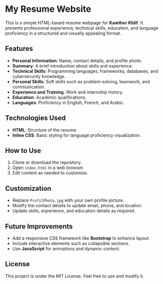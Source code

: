 
# My Resume Website

This is a simple HTML-based resume webpage for **Kawther Khlif**. It presents professional experience, technical skills, education, and language proficiency in a structured and visually appealing format.

## Features
- **Personal Information**: Name, contact details, and profile photo.
- **Summary**: A brief introduction about skills and experience.
- **Technical Skills**: Programming languages, frameworks, databases, and cybersecurity knowledge.
- **Personal Skills**: Soft skills such as problem-solving, teamwork, and communication.
- **Experience and Training**: Work and internship history.
- **Education**: Academic qualifications.
- **Languages**: Proficiency in English, French, and Arabic.

## Technologies Used
- **HTML**: Structure of the resume.
- **Inline CSS**: Basic styling for language proficiency visualization.

## How to Use
1. Clone or download the repository.
2. Open `index.html` in a web browser.
3. Edit content as needed to customize.

## Customization
- Replace `ProfilPhoto.jpg` with your own profile picture.
- Modify the contact details to update email, phone, and location.
- Update skills, experience, and education details as required.

## Future Improvements
- Add a responsive CSS framework like **Bootstrap** to enhance layout.
- Include interactive elements such as collapsible sections.
- Use **JavaScript** for animations and dynamic content.

## License
This project is under the MIT License. Feel free to use and modify it.
